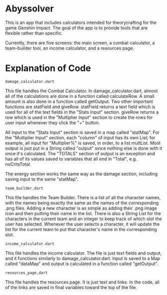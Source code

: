 # Abyssolver

This is an app that includes calculators intended for theorycrafting for the game Genshin Impact. The goal of the app is to provide tools that are flexible rather than specific. 

Currently, there are five screens: the main screen, a combat calculator, a team-builder tool, an income calculator, and a resources page.

# Explanation of Code
    damage_calculator.dart
This file handles the Combat Calculator. 
In damage_calculator.dart, almost all of the  calculations are done in a function called calculateRow. A small amount is also done in a function called getOutput. 
Two other important functions are statField and giveRow.
statField returns a text field which is used for all of the text fields in the "Stats Input" section. 
giveRow returns a row which is used in the "Multiplier Input" section to create the rows for user input whenever they click the "+" button. 

All input to the "Stats Input" section is saved in a map called "statMap". 
For the "Multiplier Input" section, each "column" of input has its own List; for example, all input for "Multiplier%" is saved, in order, to a list multList. 
Most output is just put in a String called "output" since nothing else is done with it once it's calculated. 
The "TOTALS" section of output is an exception and has all of its values saved to variables that all end in "Total", e.g. noCritsTotal.

The energy section works the same way as the damage section, including saving input to the same "statMap". 


    team_builder.dart
This file handles the Team Builder. 
There is a list of all the character names, with the names being exactly the same as the names of the corresponding .png files. 
Adding a new character is as simple as adding their .png image icon and then putting their name in the list. 
There is also a String List for the characters in the current team and an integer to keep track of which slot the user has selected.
Whenever the user selects a character, it will update the list for the current team to put that character's name in the corresponding slot. 


    income_calculator.dart
This file handles the income calculator.
The file is just text fields and output, and it functions similarly to damage_calculator.dart. 
Input is saved to a Map called "dataMap" and output is calculated in a function called "getOutput".


    resources_page.dart
This file handles the resources page.
It is just text and links. In the code, all of the links are saved in final variables toward the top of the file. 